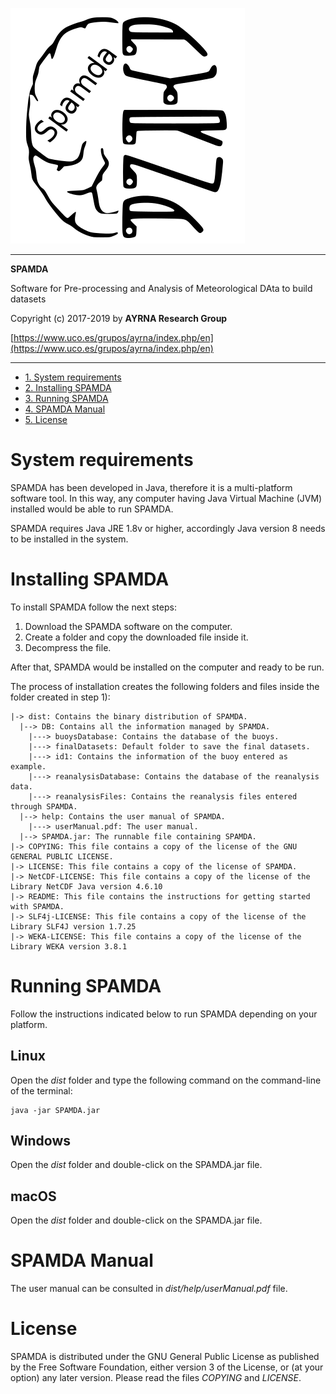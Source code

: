 <!-- left logo -->
![AYRNA SPAMDA logo](logo-ayrna-spamda.png)

<!-- Centered logo
<p align="center">
  <img src="logo-ayrna-spamda.png">
</p>
-->

---                                                                    
**SPAMDA**

Software for Pre-processing and Analysis of Meteorological DAta to build datasets

Copyright (c) 2017-2019 by **AYRNA Research Group**

[https://www.uco.es/grupos/ayrna/index.php/en](https://www.uco.es/grupos/ayrna/index.php/en)

---

<!-- TOC depthFrom:1 depthTo:6 withLinks:1 updateOnSave:1 orderedList:1 -->
- [1. System requirements](#system-requirements)
- [2. Installing SPAMDA](#installing-spamda)
- [3. Running SPAMDA](#running-spamda)
- [4. SPAMDA Manual](#spamda-manual) 
- [5. License](#license)
<!-- /TOC -->

# System requirements
SPAMDA has been developed in Java, therefore it is a multi-platform software tool. In this way, any computer having Java Virtual Machine (JVM) installed would be able to run SPAMDA.

SPAMDA requires Java JRE 1.8v or higher, accordingly Java version 8 needs to be installed in the system.

# Installing SPAMDA
To install SPAMDA follow the next steps:

1. Download the SPAMDA software on the computer.
2. Create a folder and copy the downloaded file inside it.
3. Decompress the file.

After that, SPAMDA would be installed on the computer and ready to be run.

The process of installation creates the following folders and files inside the folder created in step 1):

    |-> dist: Contains the binary distribution of SPAMDA.
      |--> DB: Contains all the information managed by SPAMDA.
        |---> buoysDatabase: Contains the database of the buoys.
        |---> finalDatasets: Default folder to save the final datasets.
        |---> id1: Contains the information of the buoy entered as example.
        |---> reanalysisDatabase: Contains the database of the reanalysis data.
        |---> reanalysisFiles: Contains the reanalysis files entered through SPAMDA.
      |--> help: Contains the user manual of SPAMDA.
        |---> userManual.pdf: The user manual.
      |--> SPAMDA.jar: The runnable file containing SPAMDA.
    |-> COPYING: This file contains a copy of the license of the GNU GENERAL PUBLIC LICENSE.
    |-> LICENSE: This file contains a copy of the license of SPAMDA.
    |-> NetCDF-LICENSE: This file contains a copy of the license of the Library NetCDF Java version 4.6.10
    |-> README: This file contains the instructions for getting started with SPAMDA.
    |-> SLF4j-LICENSE: This file contains a copy of the license of the Library SLF4J version 1.7.25
    |-> WEKA-LICENSE: This file contains a copy of the license of the Library WEKA version 3.8.1


# Running SPAMDA
Follow the instructions indicated below to run SPAMDA depending on your platform.

## Linux
Open the *dist* folder and type the following command on the command-line of the terminal:
				
    java -jar SPAMDA.jar

## Windows
Open the *dist* folder and double-click on the SPAMDA.jar file.

## macOS
Open the *dist* folder and double-click on the SPAMDA.jar file.

# SPAMDA Manual
The user manual can be consulted in *dist/help/userManual.pdf* file.

# License
SPAMDA is distributed under the GNU General Public License as published by the Free Software Foundation, either version 3 of the License, or (at your option) any later version. Please read the files *COPYING* and *LICENSE*.
